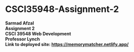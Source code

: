 # CSCI35948-Assignment-2
**Sarmad Afzal** </br>
**Assignment 2** </br>
**CSCI 39548 Web Development** </br>
**Professor Lynch** </br>
**Link to deployed site: https://memorymatcher.netlify.app/** </br>